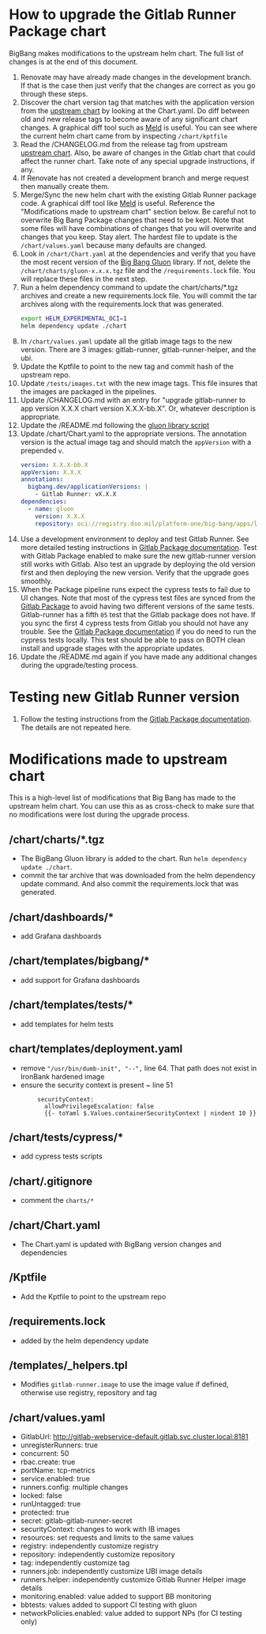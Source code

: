 # How to upgrade the Gitlab Runner Package chart
BigBang makes modifications to the upstream helm chart. The full list of changes is at the end of  this document.
1. Renovate may have already made changes in the development branch. If that is the case then just verify that the changes are correct as you go through these steps.
1. Discover the chart version tag that matches with the application version from the [upstream chart](https://gitlab.com/gitlab-org/charts/gitlab-runner) by looking at the Chart.yaml. Do diff between old and new release tags to become aware of any significant chart changes. A graphical diff tool such as [Meld](https://meldmerge.org/) is useful. You can see where the current helm chart came from by inspecting ```/chart/kptfile```
1. Read the /CHANGELOG.md from the release tag from upstream [upstream chart](https://gitlab.com/gitlab-org/charts/gitlab-runner). Also, be aware of changes in the Gitlab chart that could affect the runner chart. Take note of any special upgrade instructions, if any.
1. If Renovate has not created a development branch and merge request then manually create them.
1. Merge/Sync the new helm chart with the existing Gitlab Runner package code. A graphical diff tool like [Meld](https://meldmerge.org/) is useful. Reference the "Modifications made to upstream chart" section below. Be careful not to overwrite Big Bang Package changes that need to be kept. Note that some files will have combinations of changes that you will overwrite and changes that you keep. Stay alert. The hardest file to update is the ```/chart/values.yaml``` because many defaults are changed.
1. Look in ```/chart/Chart.yaml``` at the dependencies and verify that you have the most recent version of the [Big Bang Gluon](https://repo1.dso.mil/platform-one/big-bang/apps/library-charts/gluon/-/tags) library. If not, delete the ```/chart/charts/gluon-x.x.x.tgz``` file and the ```/requirements.lock``` file. You will replace these files in the next step.
1. Run a helm dependency command to update the chart/charts/*.tgz archives and create a new requirements.lock file. You will commit the tar archives along with the requirements.lock that was generated.
    ```bash
    export HELM_EXPERIMENTAL_OCI=1
    helm dependency update ./chart
    ```
1. In ```/chart/values.yaml``` update all the gitlab image tags to the new version. There are 3 images: gitlab-runner, gitlab-runner-helper, and the ubi.
1. Update the Kptfile to point to the new tag and commit hash of the upstream repo.
1. Update ```/tests/images.txt``` with the new image tags. This file insures that the images are packaged in the pipelines.
1. Update /CHANGELOG.md with an entry for "upgrade gitlab-runner to app version X.X.X chart version X.X.X-bb.X". Or, whatever description is appropriate.
1. Update the /README.md following the [gluon library script](https://repo1.dso.mil/platform-one/big-bang/apps/library-charts/gluon/-/blob/master/docs/bb-package-readme.md)
1. Update /chart/Chart.yaml to the appropriate versions. The annotation version is the actual image tag and should match the ```appVersion``` with a prepended `v`.
    ```yaml
    version: X.X.X-bb.X
    appVersion: X.X.X
    annotations:
      bigbang.dev/applicationVersions: |
        - Gitlab Runner: vX.X.X
    dependencies:
      - name: gluon
        version: X.X.X
        repository: oci://registry.dso.mil/platform-one/big-bang/apps/library-charts/gluon
    ```
1. Use a development environment to deploy and test Gitlab Runner. See more detailed testing instructions in [Gitlab Package documentation](https://repo1.dso.mil/platform-one/big-bang/apps/developer-tools/gitlab/-/blob/main/docs/DEVELOPMENT_MAINTENANCE.md). Test with Gitlab Package enabled to make sure the new gitlab-runner version still works with Gitlab. Also test an upgrade by deploying the old version first and then deploying the new version. Verify that the upgrade goes smoothly.
1. When the Package pipeline runs expect the cypress tests to fail due to UI changes. Note that most of the cypress test files are synced from the [Gitlab Package](https://repo1.dso.mil/platform-one/big-bang/apps/developer-tools/gitlab/-/tree/main/chart/tests/cypress) to avoid having two different versions of the same tests. Gitlab-runner has a fifth `05` test that the Gitlab package does not have. If you sync the first 4 cypress tests from Gitlab you should not have any trouble. See the [Gitlab Package documentation](https://repo1.dso.mil/platform-one/big-bang/apps/developer-tools/gitlab/-/blob/main/docs/DEVELOPMENT_MAINTENANCE.md) if you do need to run the cypress tests locally. This test should be able to pass on BOTH clean install and upgrade stages with the appropriate updates.
1. Update the /README.md again if you have made any additional changes during the upgrade/testing process.


# Testing new Gitlab Runner version
1. Follow the testing instructions from the [Gitlab Package documentation](https://repo1.dso.mil/platform-one/big-bang/apps/developer-tools/gitlab/-/blob/main/docs/DEVELOPMENT_MAINTENANCE.md). The details are not repeated here.

# Modifications made to upstream chart
This is a high-level list of modifications that Big Bang has made to the upstream helm chart. You can use this as as cross-check to make sure that no modifications were lost during the upgrade process.

##  /chart/charts/*.tgz
- The BigBang Gluon library is added to the chart. Run ```helm dependency update ./chart```.
- commit the tar archive that was downloaded from the helm dependency update command. And also commit the requirements.lock that was generated.

## /chart/dashboards/*
- add Grafana dashboards

## /chart/templates/bigbang/*
- add support for Grafana dashboards

## /chart/templates/tests/*
- add templates for helm tests

## chart/templates/deployment.yaml
- remove `"/usr/bin/dumb-init", "--",` line 64. That path does not exist in IronBank hardened image
- ensure the security context is present ~ line 51
```
        securityContext:
          allowPrivilegeEscalation: false
          {{- toYaml $.Values.containerSecurityContext | nindent 10 }}
```

## /chart/tests/cypress/*
- add cypress tests scripts

## /chart/.gitignore
- comment the ```charts/*```

## /chart/Chart.yaml
- The Chart.yaml is updated with BigBang version changes and dependencies

## /Kptfile
- Add the Kptfile to point to the upstream repo

## /requirements.lock
- added by the helm dependency update

## /templates/_helpers.tpl
- Modifies `gitlab-runner.image` to use the image value if defined, otherwise use registry, repository and tag

## /chart/values.yaml
- GitlabUrl: http://gitlab-webservice-default.gitlab.svc.cluster.local:8181
- unregisterRunners: true
- concurrent: 50
- rbac.create: true
- portName: tcp-metrics
- service.enabled: true
- runners.config:  multiple changes
- locked: false
- runUntagged: true
- protected: true
- secret: gitlab-gitlab-runner-secret
- securityContext: changes to work with IB images
- resources: set requests and limits to the same values
- registry: independently customize registry
- repository: independently customize repository
- tag: independently customize tag
- runners.job: independently customize UBI image details
- runners.helper: independently customize Gitlab Runner Helper image details
- monitoring.enabled: value added to support BB monitoring
- bbtests: values added to support CI testing with gluon
- networkPolicies.enabled: value added to support NPs (for CI testing only)
